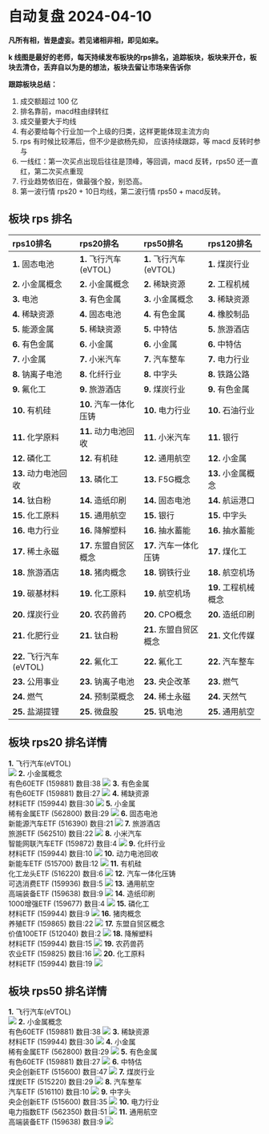 # 自动复盘 2024-04-10

**凡所有相，皆是虚妄。若见诸相非相，即见如来。**

**k 线图是最好的老师，每天持续发布板块的rps排名，追踪板块，板块来开仓，板块去清仓，丢弃自以为是的想法，板块去留让市场来告诉你**
        
**跟踪板块总结：**
1. 成交额超过 100 亿
2. 排名靠前，macd柱由绿转红
3. 成交量要大于均线
4. 有必要给每个行业加一个上级的归类，这样更能体现主流方向
5. rps 有时候比较滞后，但不少是欲杨先抑， 应该持续跟踪，等 macd 反转时参与
6. 一线红：第一次买点出现后往往是顶峰，等回调，macd 反转，rps50 还一直红，第二次买点重现
7. 行业趋势依旧在，做最强个股，别恐高。
8. 第一波行情 rps20 + 10日均线，第二波行情 rps50 + macd反转。
        
## 板块 rps 排名
| rps10排名               | rps20排名              | rps50排名              | rps120排名           |
|:------------------------|:-----------------------|:-----------------------|:---------------------|
| **1.** 固态电池         | **1.** 飞行汽车(eVTOL) | **1.** 飞行汽车(eVTOL) | **1.** 煤炭行业      |
| **2.** 小金属概念       | **2.** 小金属概念      | **2.** 稀缺资源        | **2.** 工程机械      |
| **3.** 电池             | **3.** 有色金属        | **3.** 小金属概念      | **3.** 稀缺资源      |
| **4.** 稀缺资源         | **4.** 固态电池        | **4.** 有色金属        | **4.** 橡胶制品      |
| **5.** 能源金属         | **5.** 稀缺资源        | **5.** 中特估          | **5.** 旅游酒店      |
| **6.** 有色金属         | **6.** 小金属          | **6.** 小金属          | **6.** 中特估        |
| **7.** 小金属           | **7.** 小米汽车        | **7.** 汽车整车        | **7.** 电力行业      |
| **8.** 钠离子电池       | **8.** 化纤行业        | **8.** 中字头          | **8.** 铁路公路      |
| **9.** 氟化工           | **9.** 旅游酒店        | **9.** 煤炭行业        | **9.** 有色金属      |
| **10.** 有机硅          | **10.** 汽车一体化压铸 | **10.** 电力行业       | **10.** 石油行业     |
| **11.** 化学原料        | **11.** 动力电池回收   | **11.** 小米汽车       | **11.** 银行         |
| **12.** 磷化工          | **12.** 有机硅         | **12.** 通用航空       | **12.** 小金属       |
| **13.** 动力电池回收    | **13.** 磷化工         | **13.** F5G概念        | **13.** 小金属概念   |
| **14.** 钛白粉          | **14.** 造纸印刷       | **14.** 固态电池       | **14.** 航运港口     |
| **15.** 化工原料        | **15.** 通用航空       | **15.** 银行           | **15.** 中字头       |
| **16.** 电力行业        | **16.** 降解塑料       | **16.** 抽水蓄能       | **16.** 抽水蓄能     |
| **17.** 稀土永磁        | **17.** 东盟自贸区概念 | **17.** 汽车一体化压铸 | **17.** 煤化工       |
| **18.** 旅游酒店        | **18.** 猪肉概念       | **18.** 钢铁行业       | **18.** 航空机场     |
| **19.** 碳基材料        | **19.** 化工原料       | **19.** 航空机场       | **19.** 工程机械概念 |
| **20.** 煤炭行业        | **20.** 农药兽药       | **20.** CPO概念        | **20.** 造纸印刷     |
| **21.** 化肥行业        | **21.** 钛白粉         | **21.** 东盟自贸区概念 | **21.** 文化传媒     |
| **22.** 飞行汽车(eVTOL) | **22.** 氟化工         | **22.** 氟化工         | **22.** 汽车整车     |
| **23.** 公用事业        | **23.** 钠离子电池     | **23.** 央企改革       | **23.** 燃气         |
| **24.** 燃气            | **24.** 预制菜概念     | **24.** 稀土永磁       | **24.** 天然气       |
| **25.** 盐湖提锂        | **25.** 微盘股         | **25.** 钒电池         | **25.** 通用航空     |
## 板块 rps20 排名详情
**1.** 飞行汽车(eVTOL)<br/>
 ![](https://sykent-blog-image.oss-cn-beijing.aliyuncs.com/quant/image/2024/4/1712736190601-tmp.jpg)
**2.** 小金属概念<br/>有色60ETF (159881) 数目:38
 ![](https://sykent-blog-image.oss-cn-beijing.aliyuncs.com/quant/image/2024/4/1712736192058-tmp.jpg)
**3.** 有色金属<br/>有色60ETF (159881) 数目:27
 ![](https://sykent-blog-image.oss-cn-beijing.aliyuncs.com/quant/image/2024/4/1712736193018-tmp.jpg)
**4.** 稀缺资源<br/>材料ETF (159944) 数目:30
 ![](https://sykent-blog-image.oss-cn-beijing.aliyuncs.com/quant/image/2024/4/1712736193916-tmp.jpg)
**5.** 小金属<br/>稀有金属ETF (562800) 数目:29
 ![](https://sykent-blog-image.oss-cn-beijing.aliyuncs.com/quant/image/2024/4/1712736194834-tmp.jpg)
**6.** 固态电池<br/>新能源汽车ETF (516390) 数目:21
 ![](https://sykent-blog-image.oss-cn-beijing.aliyuncs.com/quant/image/2024/4/1712736195776-tmp.jpg)
**7.** 旅游酒店<br/>旅游ETF (562510) 数目:22
 ![](https://sykent-blog-image.oss-cn-beijing.aliyuncs.com/quant/image/2024/4/1712736196668-tmp.jpg)
**8.** 小米汽车<br/>智能网联汽车ETF (159872) 数目:4
 ![](https://sykent-blog-image.oss-cn-beijing.aliyuncs.com/quant/image/2024/4/1712736197267-tmp.jpg)
**9.** 化纤行业<br/>材料ETF (159944) 数目:10
 ![](https://sykent-blog-image.oss-cn-beijing.aliyuncs.com/quant/image/2024/4/1712736198232-tmp.jpg)
**10.** 动力电池回收<br/>新能车ETF (515700) 数目:12
 ![](https://sykent-blog-image.oss-cn-beijing.aliyuncs.com/quant/image/2024/4/1712736199166-tmp.jpg)
**11.** 有机硅<br/>化工龙头ETF (516220) 数目:6
 ![](https://sykent-blog-image.oss-cn-beijing.aliyuncs.com/quant/image/2024/4/1712736200143-tmp.jpg)
**12.** 汽车一体化压铸<br/>可选消费ETF (159936) 数目:5
 ![](https://sykent-blog-image.oss-cn-beijing.aliyuncs.com/quant/image/2024/4/1712736201110-tmp.jpg)
**13.** 通用航空<br/>高端装备ETF (159638) 数目:9
 ![](https://sykent-blog-image.oss-cn-beijing.aliyuncs.com/quant/image/2024/4/1712736202038-tmp.jpg)
**14.** 造纸印刷<br/>1000增强ETF (159677) 数目:4
 ![](https://sykent-blog-image.oss-cn-beijing.aliyuncs.com/quant/image/2024/4/1712736203099-tmp.jpg)
**15.** 磷化工<br/>材料ETF (159944) 数目:9
 ![](https://sykent-blog-image.oss-cn-beijing.aliyuncs.com/quant/image/2024/4/1712736204031-tmp.jpg)
**16.** 猪肉概念<br/>养殖ETF (159865) 数目:22
 ![](https://sykent-blog-image.oss-cn-beijing.aliyuncs.com/quant/image/2024/4/1712736204914-tmp.jpg)
**17.** 东盟自贸区概念<br/>价值100ETF (512040) 数目:2
 ![](https://sykent-blog-image.oss-cn-beijing.aliyuncs.com/quant/image/2024/4/1712736205524-tmp.jpg)
**18.** 降解塑料<br/>材料ETF (159944) 数目:15
 ![](https://sykent-blog-image.oss-cn-beijing.aliyuncs.com/quant/image/2024/4/1712736206438-tmp.jpg)
**19.** 农药兽药<br/>农业ETF (159825) 数目:16
 ![](https://sykent-blog-image.oss-cn-beijing.aliyuncs.com/quant/image/2024/4/1712736207346-tmp.jpg)
**20.** 化工原料<br/>材料ETF (159944) 数目:19
 ![](https://sykent-blog-image.oss-cn-beijing.aliyuncs.com/quant/image/2024/4/1712736208269-tmp.jpg)

## 板块 rps50 排名详情
**1.** 飞行汽车(eVTOL)<br/>
 ![](https://sykent-blog-image.oss-cn-beijing.aliyuncs.com/quant/image/2024/4/1712736208867-tmp.jpg)
**2.** 小金属概念<br/>有色60ETF (159881) 数目:38
 ![](https://sykent-blog-image.oss-cn-beijing.aliyuncs.com/quant/image/2024/4/1712736209795-tmp.jpg)
**3.** 稀缺资源<br/>材料ETF (159944) 数目:30
 ![](https://sykent-blog-image.oss-cn-beijing.aliyuncs.com/quant/image/2024/4/1712736210676-tmp.jpg)
**4.** 小金属<br/>稀有金属ETF (562800) 数目:29
 ![](https://sykent-blog-image.oss-cn-beijing.aliyuncs.com/quant/image/2024/4/1712736211576-tmp.jpg)
**5.** 有色金属<br/>有色60ETF (159881) 数目:27
 ![](https://sykent-blog-image.oss-cn-beijing.aliyuncs.com/quant/image/2024/4/1712736212437-tmp.jpg)
**6.** 中特估<br/>央企创新ETF (515600) 数目:47
 ![](https://sykent-blog-image.oss-cn-beijing.aliyuncs.com/quant/image/2024/4/1712736213399-tmp.jpg)
**7.** 煤炭行业<br/>煤炭ETF (515220) 数目:29
 ![](https://sykent-blog-image.oss-cn-beijing.aliyuncs.com/quant/image/2024/4/1712736214353-tmp.jpg)
**8.** 汽车整车<br/>汽车ETF (516110) 数目:10
 ![](https://sykent-blog-image.oss-cn-beijing.aliyuncs.com/quant/image/2024/4/1712736215283-tmp.jpg)
**9.** 中字头<br/>央企创新ETF (515600) 数目:35
 ![](https://sykent-blog-image.oss-cn-beijing.aliyuncs.com/quant/image/2024/4/1712736216291-tmp.jpg)
**10.** 电力行业<br/>电力指数ETF (562350) 数目:51
 ![](https://sykent-blog-image.oss-cn-beijing.aliyuncs.com/quant/image/2024/4/1712736217268-tmp.jpg)
**11.** 通用航空<br/>高端装备ETF (159638) 数目:9
 ![](https://sykent-blog-image.oss-cn-beijing.aliyuncs.com/quant/image/2024/4/1712736218211-tmp.jpg)
